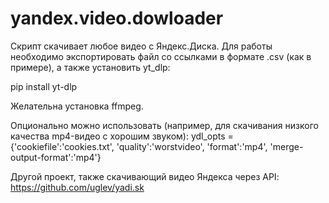 # yandex.video.dowloader
Скрипт скачивает любое видео с Яндекс.Диска.
Для работы необходимо экспортировать файл со ссылками в формате .csv (как в примере), а также установить yt_dlp:

pip install yt-dlp

Желательна установка ffmpeg.

Опционально можно использовать (например, для скачивания низкого качества mp4-видео с хорошим звуком):
    ydl_opts = {'cookiefile':'cookies.txt',
                'quality':'worstvideo',
                'format':'mp4',
                'merge-output-format':'mp4'}

Другой проект, также скачивающий видео Яндекса через API: https://github.com/uglev/yadi.sk
